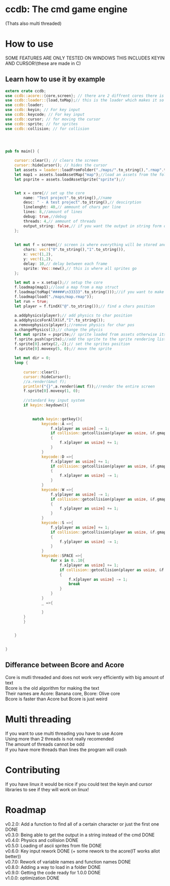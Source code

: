 # ccdb:  The cmd game engine  
(Thats also multi threaded)  
  
# How to use  
  
SOME FEATURES ARE ONLY TESTED ON WINDOWS THIS INCLUDES KEYIN AND CURSOR!(these are made in C)  
  
  
## Learn how to use it by example  
  
  
```rust  
extern crate ccdb;
use ccdb::acore::{core,screen}; // there are 2 diffrent cores there is Core and there is banana both work the same way when talking to them 
use ccdb::loader::{load,toMap};// this is the loader which makes it so you can load a map from file or load a map from string 
use ccdb::loader;
use ccdb::keyin; // For key input
use ccdb::keycode; // For key input
use ccdb::cursor; // for moving the cursor
use ccdb::sprite; // for sprites
use ccdb::collision; // for collision




pub fn main() {
    
    cursor::clear(); // clears the screen
    cursor::hideCursor(); // hides the cursor
    let assets = loader::loadFromFolder("./maps/".to_string(),".rmap".to_string(),".rsprite".to_string()); // get a folder of maps and sprites 
    let map1 = assets.loadAssetMap("map");//load an assets from the folder struct 
    let psprite = assets.loadAssetSprite("sprite");//


    let x = core{// set up the core
        name: "Test project".to_string(),//name 
        desc: " - A test project".to_string(),// descirption
        linelenght: 40,// ammount of chars per line
        lines: 8,//amount of lines
        debug: true,//debug 
        threads: 4,// ammount of threads
        output_string: false,// if you want the output in string form or it just to printed out to the console directly 
    };
    
    
    let mut f = screen{// screen is where everything will be stored and how it should be renderd 
        chars: vec!("0".to_string(),"1".to_string()),
        x: vec!(1,2),
        y: vec!(1,2),
        delay: 10,// delay between each frame
        sprite: Vec::new(),// this is where all sprites go
    };
    
    let mut a = x.setup();// setup the core
    f.loadmap(map1);//load a map from a map struct 
    f.loadmap(toMap("#####\n33333".to_string()));//if you want to make a map out of a string 
    f.loadmap(load("./maps/map.rmap"));
    let run = true;
    let player = f.findX("@".to_string());// find a chars position
    
    a.addphysics(player);// add physics to char position
    a.addphysicsForAllX(&f,"I".to_string());
    a.removephysics(player);//remove physics for char pos
    a.changePhysics(1);// change the phycis 
    let mut sprite = psprite;// sprite loaded from assets otherwise its sprite::load("./maps/sprite.rsprite");
    f.sprite.push(sprite);//add the sprite to the sprite rendering list 
    f.sprite[0].setxy(2,-2);// set the sprites position
    f.sprite[0].movexy(5, 0);// move the sprite
    
    let mut dir = 0;
    loop {
        
        cursor::clear();
        cursor::hideCursor();
        //a.render(&mut f);
        println!("{}",a.render(&mut f));//render the entire screen
        f.sprite[0].movexy(1, 0);
        
        //standard key input system
        if keyin::keydown(){

        
            match keyin::getkey(){
                keycode::A =>{
                    f.x[player as usize] -= 1;
                    if collision::getcollision(player as usize, &f.gmap())//how to get the collision must pass in the screen
                    {
                        f.x[player as usize] += 1;
                    }
                }
                keycode::D =>{
                    f.x[player as usize] += 1;
                    if collision::getcollision(player as usize, &f.gmap())
                    {
                        f.x[player as usize] -= 1;
                    }
                }
                keycode::W =>{
                    f.y[player as usize] -= 1;
                    if collision::getcollision(player as usize, &f.gmap())
                    {
                        f.y[player as usize] += 1;
                    }
                }
                keycode::S =>{
                    f.y[player as usize] += 1;
                    if collision::getcollision(player as usize, &f.gmap())
                    {
                        f.y[player as usize] -= 1;
                    }
                }
                keycode::SPACE =>{
                    for x in 0..10{
                        f.x[player as usize] += 1;
                        if collision::getcollision(player as usize, &f.gmap())
                        {
                            f.x[player as usize] -= 1;
                            break
                        }
                    }   
                }
                _ =>{

                }
        }   
        }
      

    }

  
}


```  
  
## Differance between Bcore and Acore  
Core is mutli threaded and does not work very efficiently with big amount of text  
Bcore is the old algorithm for making the text  
Their names are Acore: Banana core, Bcore: Olive core  
Bcore is faster than Acore but Bcore is just weird  
  
# Multi threading  
If you want to use multi threading you have to use Acore  
Using more than 2 threads is not really recomended  
The amount of threads cannot be odd  
If you have more threads than lines the program will crash  
  
# Contributing  
If you have linux it would be nice if you could test the keyin and cursor libraries to see if they will work on linux!  
  
# Roadmap  
v0.2.0: Add a function to find all of a certain character or just the first one  DONE  
v0.3.0: Being able to get the output in a string instead of the cmd   DONE  
v0.4.0: Physics and collision  DONE  
v0.5.0: Loading of ascii sprites from file  DONE  
v0.6.0: Key input rework  DONE (+ some rework to the acore(IT works allot better))  
v0.7.0: Rework of variable names and function names  DONE  
v0.8.0: Adding a way to load in a folder  DONE  
v0.9.0: Getting the code ready for 1.0.0  DONE  
v1.0.0: optimization  DONE  